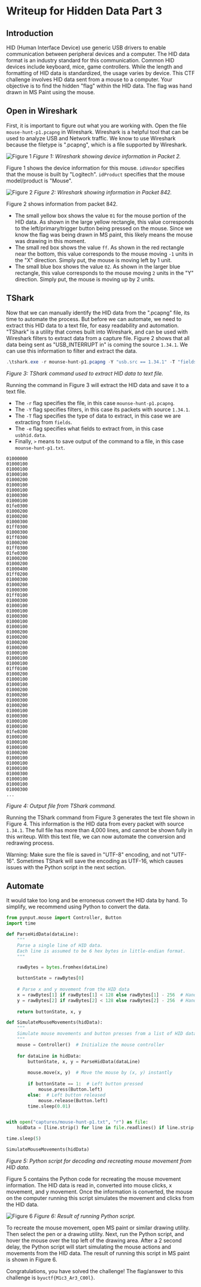 # Writeup for Hidden Data Part 3

## Introduction
HID (Human Interface Device) use generic USB drivers to enable communication between peripheral devices and a computer. The HID data format is an industry standard for this communication. Common HID devices include keyboard, mice, game controllers. While the length and formatting of HID data is standardized, the usage varies by device. This CTF challenge involves HID data sent from a mouse to a computer. Your objective is to find the hidden "flag" within the HID data. The flag was hand drawn in MS Paint using the mouse.


## Open in Wireshark
First, it is important to figure out what you are working with. Open the file `mouse-hunt-p1.pcapng` in Wireshark. Wireshark is a helpful tool that can be used to analyze USB and Network traffic. We know to use Wireshark because the filetype is ".pcapng", which is a file supported by Wireshark.

![Figure 1](./files/mouse_p1_device_info_edit.png)
*Figure 1: Wireshark showing device information in Packet 2.*

Figure 1 shows the device information for this mouse. `idVendor` specifies that the mouse is built by "Logitech". `idProduct` specifies that the mouse model/product is "Mouse".

![Figure 2](./files/mouse_p1_hid_edit.png)
*Figure 2: Wireshark showing information in Packet 842.*

Figure 2 shows information from packet 842.
* The small yellow box shows the value `01` for the mouse portion of the HID data. As shown in the large yellow rectangle, this value corresponds to the left/primary/trigger button being pressed on the mouse. Since we know the flag was being drawn in MS paint, this likely means the mouse was drawing in this moment.
* The small red box shows the value `ff`. As shown in the red rectangle near the bottom, this value corresponds to the mouse moving `-1` units in the "X" direction. Simply put, the mouse is moving left by 1 unit.
* The small blue box shows the value `02`. As shown in the larger blue rectangle, this value corresponds to the mouse moving `2` units in the "Y" direction. Simply put, the mouse is moving up by 2 units.


## TShark
Now that we can manually identify the HID data from the ".pcapng" file, its time to automate the process. But before we can automate, we need to extract this HID data to a text file, for easy readability and automation. "TShark" is a utility that comes built into Wireshark, and can be used with Wireshark filters to extract data from a capture file. Figure 2 shows that all data being sent as "USB_INTERRUPT in" is coming the source `1.34.1`. We can use this information to filter and extract the data.

```PowerShell
.\tshark.exe -r mounse-hunt-p1.pcapng -Y "usb.src == 1.34.1" -T "fields" -e usbhid.data > mounse-hunt-p1.txt
```
*Figure 3: TShark command used to extract HID data to text file.*

Running the command in Figure 3 will extract the HID data and save it to a text file.
* The `-r` flag specifies the file, in this case `mounse-hunt-p1.pcapng`.
* The `-Y` flag specifies filters, in this case its packets with source `1.34.1`.
* The `-T` flag specifies the type of data to extract, in this case we are extracting from `fields`.
* The `-e` flag specifies what fields to extract from, in this case `usbhid.data`.
* Finally, `>` means to save output of the command to a file, in this case `mounse-hunt-p1.txt`.

```
01000000
01000100
01000100
01000100
01000200
01000100
01000100
01000300
01000100
01fe0300
01000200
01000200
01000300
01ff0300
01000300
01ff0300
01000200
01ff0300
01fe0300
01000200
01000200
01000400
01ff0200
01000300
01000200
01000300
01ff0100
01000300
01000100
01000100
01000300
01000100
01000100
01000200
01000200
01000200
01000200
01000100
01000100
01000100
01ff0100
01000200
01000100
01000100
01000200
01000200
01000300
01000200
01000100
01000300
01000100
01000100
01fe0200
01000100
01000100
01000100
01000200
01000100
01000100
01000100
01000300
01000100
01000100
01000300
...
```
*Figure 4: Output file from TShark command.*

Running the TShark command from Figure 3 generates the text file shown in Figure 4. This information is the HID data from every packet with source `1.34.1`. The full file has more than 4,000 lines, and cannot be shown fully in this writeup. With this text file, we can now automate the conversion and redrawing process.

Warning: Make sure the file is saved in "UTF-8" encoding, and not "UTF-16". Sometimes TShark will save the encoding as UTF-16, which causes issues with the Python script in the next section.


## Automate
It would take too long and be erroneous convert the HID data by hand. To simplify, we recommend using Python to convert the data.

```Python
from pynput.mouse import Controller, Button
import time

def ParseHidData(dataLine):
    """
    Parse a single line of HID data.
    Each line is assumed to be 6 hex bytes in little-endian format.
    """

    rawBytes = bytes.fromhex(dataLine)

    buttonState = rawBytes[0]
    
    # Parse x and y movement from the HID data
    x = rawBytes[1] if rawBytes[1] < 128 else rawBytes[1] - 256  # Handling signed values
    y = rawBytes[2] if rawBytes[2] < 128 else rawBytes[2] - 256  # Handling signed values
    
    return buttonState, x, y

def SimulateMouseMovements(hidData):
    """
    Simulate mouse movements and button presses from a list of HID data strings.
    """
    mouse = Controller()  # Initialize the mouse controller
    
    for dataLine in hidData:
        buttonState, x, y = ParseHidData(dataLine)
        
        mouse.move(x, y)  # Move the mouse by (x, y) instantly
        
        if buttonState == 1:  # Left button pressed
            mouse.press(Button.left)
        else:  # Left button released
            mouse.release(Button.left)
        time.sleep(0.01)


with open("captures/mouse-hunt-p1.txt", "r") as file:
    hidData = [line.strip() for line in file.readlines() if line.strip()]

time.sleep(5)

SimulateMouseMovements(hidData)
```
*Figure 5: Python script for decoding and recreating mouse movement from HID data.*

Figure 5 contains the Python code for recreating the mouse movement information. The HID data is read in, converted into mouse clicks, x movement, and y movement. Once the information is converted, the mouse on the computer running this script simulates the movement and clicks from the HID data.

![Figure 6](./files/mouse_p1_flag.png)
*Figure 6: Result of running Python script.*

To recreate the mouse movement, open MS paint or similar drawing utility. Then select the pen or a drawing utility. Next, run the Python script, and hover the mouse over the top left of the drawing area. After a 2 second delay, the Python script will start simulating the mouse actions and movements from the HID data. The result of running this script in MS paint is shown in Figure 6.

Congratulations, you have solved the challenge!
The flag/answer to this challenge is `byuctf{M1c3_Ar3_C00l}`.
